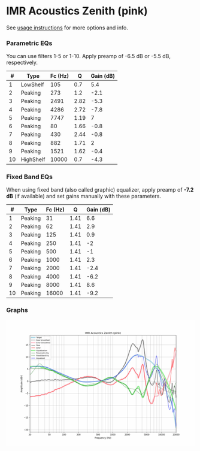 # IMR Acoustics Zenith (pink)
See [usage instructions](https://github.com/jaakkopasanen/AutoEq#usage) for more options and info.

### Parametric EQs
You can use filters 1-5 or 1-10. Apply preamp of -6.5 dB or -5.5 dB, respectively.

|   # | Type      |   Fc (Hz) |    Q |   Gain (dB) |
|-----|-----------|-----------|------|-------------|
|   1 | LowShelf  |       105 | 0.7  |         5.4 |
|   2 | Peaking   |       273 | 1.2  |        -2.1 |
|   3 | Peaking   |      2491 | 2.82 |        -5.3 |
|   4 | Peaking   |      4286 | 2.72 |        -7.8 |
|   5 | Peaking   |      7747 | 1.19 |         7   |
|   6 | Peaking   |        80 | 1.66 |        -0.8 |
|   7 | Peaking   |       430 | 2.44 |        -0.8 |
|   8 | Peaking   |       882 | 1.71 |         2   |
|   9 | Peaking   |      1521 | 1.62 |        -0.4 |
|  10 | HighShelf |     10000 | 0.7  |        -4.3 |

### Fixed Band EQs
When using fixed band (also called graphic) equalizer, apply preamp of **-7.2 dB** (if available) and set gains manually with these parameters.

|   # | Type    |   Fc (Hz) |    Q |   Gain (dB) |
|-----|---------|-----------|------|-------------|
|   1 | Peaking |        31 | 1.41 |         6.6 |
|   2 | Peaking |        62 | 1.41 |         2.9 |
|   3 | Peaking |       125 | 1.41 |         0.9 |
|   4 | Peaking |       250 | 1.41 |        -2   |
|   5 | Peaking |       500 | 1.41 |        -1   |
|   6 | Peaking |      1000 | 1.41 |         2.3 |
|   7 | Peaking |      2000 | 1.41 |        -2.4 |
|   8 | Peaking |      4000 | 1.41 |        -6.2 |
|   9 | Peaking |      8000 | 1.41 |         8.6 |
|  10 | Peaking |     16000 | 1.41 |        -9.2 |

### Graphs
![](./IMR%20Acoustics%20Zenith%20(pink).png)
